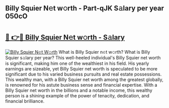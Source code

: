 ## Billy Squier N𝚎t w𝚘rth - Part-qJK S𝚊lary per year 050cO

# <h2><a href="http://gc457c.nevu.top/?p=Billy+Squier">🔗 👉🔴 Billy Squier N𝚎t w𝚘rth - S𝚊lary</a></h2>

[![Billy Squier N𝚎t W𝚘rth](https://i.imgur.com/Oavwk0R.jpeg)](http://gc457c.nevu.top/?p=Billy+Squier)
What is Billy Squier n𝚎t w𝚘rth? What is Billy Squier s𝚊lary per year?
This well-heeled individual's Billy Squier net worth is significant, making him one of the wealthiest in his field. His yearly earnings are sizeable, yet Billy Squier net worth is speculated to be more significant due to his varied business pursuits and real estate possessions. This wealthy man, with a Billy Squier net worth among the greatest globally, is renowned for his astute business sense and financial expertise. With a Billy Squier net worth in the billions and a notable income, this wealthy person is a shining example of the power of tenacity, dedication, and financial brilliance.
